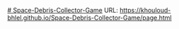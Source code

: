 [﻿# Space-Debris-Collector-Game](https://khouloud-bhlel.github.io/Space-Debris-Collector-Game/page.html)
 URL:
https://khouloud-bhlel.github.io/Space-Debris-Collector-Game/page.html
